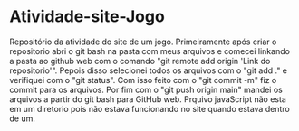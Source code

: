# Atividade-site-Jogo
Repositório da atividade do site de um jogo.
Primeiramente após criar o repositorio abri o git bash na pasta com meus arquivos e comecei linkando a pasta ao github web com o comando "git remote add origin 'Link do repositorio'".
Pepois disso selecionei todos os arquivos com o "git add ." e verifiquei com o "git status".
Com isso feito com o "git commit -m" fiz o commit para os arquivos.
Por fim com o "git push origin main" mandei os arquivos a partir do git bash para GitHub web.
Prquivo javaScript não esta em um diretorio poís não estava funcionando no site quando estava dentro de um.
